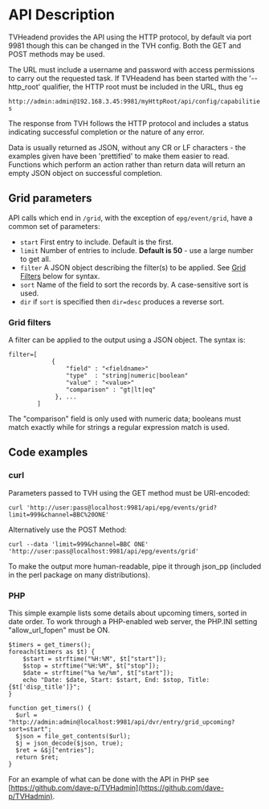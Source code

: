 # API Description
TVHeadend provides the API using the HTTP protocol, by default via port 9981 though this can be changed in the TVH config. Both the GET and POST methods may be used.

The URL must include a username and password with access permissions to carry out the requested task. If TVHeadend has been started with the '--http_root' qualifier, the HTTP root must be included in the URL, thus eg

`http://admin:admin@192.168.3.45:9981/myHttpRoot/api/config/capabilities`

The response from TVH follows the HTTP protocol and includes a status indicating successful completion or the nature of any error.

Data is usually returned as JSON, without any CR or LF characters - the examples given have been 'prettified' to make them easier to read. Functions which perform an action rather than return data will return an empty JSON object on successful completion.

## Grid parameters
API calls which end in `/grid`, with the exception of `epg/event/grid`, have a common set of parameters:
- `start` First entry to include. Default is the first.
- `limit` Number of entries to include. **Default is 50** - use a large number to get all.
- `filter` A JSON object describing the filter(s) to be applied. See [Grid Filters](Description.md#grid-filters) below for syntax.
- `sort` Name of the field to sort the records by. A case-sensitive sort is used.
- `dir` if `sort` is specified then `dir=desc` produces a reverse sort.
### Grid filters
A filter can be applied to the output using a JSON object. The syntax is:
```
filter=[
            {
                "field" : "<fieldname>"
                "type"  : "string|numeric|boolean"
                "value" : "<value>"
                "comparison" : "gt|lt|eq"
             }, ...
        ]
```
The "comparison" field is only used with numeric data; booleans must match exactly while for strings a regular expression match is used.
## Code examples
### curl
Parameters passed to TVH using the GET method must be URI-encoded:

`curl 'http://user:pass@localhost:9981/api/epg/events/grid?limit=999&channel=BBC%20ONE'`

Alternatively use the POST Method:

`curl --data 'limit=999&channel=BBC ONE' 'http://user:pass@localhost:9981/api/epg/events/grid'`

To make the output more human-readable, pipe it through json_pp (included in the perl package on many distributions).
### PHP
This simple example lists some details about upcoming timers, sorted in date order. To work through a PHP-enabled web server, the PHP.INI setting "allow_url_fopen" must be ON.
```
$timers = get_timers();
foreach($timers as $t) {
    $start = strftime("%H:%M", $t["start"]);
    $stop = strftime("%H:%M", $t["stop"]);
    $date = strftime("%a %e/%m", $t["start"]);
    echo "Date: $date, Start: $start, End: $stop, Title: {$t['disp_title']}";
}

function get_timers() {
  $url = "http://admin:admin@localhost:9981/api/dvr/entry/grid_upcoming?sort=start";
  $json = file_get_contents($url);
  $j = json_decode($json, true);
  $ret = &$j["entries"];
  return $ret;
}
```
For an example of what can be done with the API in PHP see [https://github.com/dave-p/TVHadmin](https://github.com/dave-p/TVHadmin).
